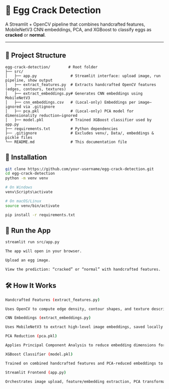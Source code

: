 # 🥚 Egg Crack Detection

A Streamlit + OpenCV pipeline that combines handcrafted features, MobileNetV3 CNN embeddings, PCA, and XGBoost to classify eggs as **cracked** or **normal**.

---

## 📂 Project Structure

```text
egg-crack-detection/        # Root folder
├── src/
│   ├── app.py               # Streamlit interface: upload image, run pipeline, show output
│   ├── extract_features.py  # Extracts handcrafted OpenCV features (edges, contours, textures)
│   ├── extract_embeddings.py# Generates CNN embeddings using MobileNetV3
│   ├── cnn_embeddings.csv   # (Local‑only) Embeddings per image—ignored via .gitignore
│   ├── pca.pkl              # (Local‑only) PCA model for dimensionality reduction—ignored
│   ├── model.pkl            # Trained XGBoost classifier used by app.py
├── requirements.txt         # Python dependencies
├── .gitignore               # Excludes venv/, Data/, embeddings & pickle files
└── README.md                # This documentation file
```
## 🔧 Installation

```bash
git clone https://github.com/your-username/egg-crack-detection.git
cd egg-crack-detection
python -m venv venv

# On Windows
venv\Scripts\activate

# On macOS/Linux
source venv/bin/activate

pip install -r requirements.txt
```
## 🚀 Run the App
```bash
streamlit run src/app.py

The app will open in your browser.

Upload an egg image.

View the prediction: “cracked” or “normal” with handcrafted features.
```
## 🛠 How It Works
```bash
Handcrafted Features (extract_features.py)

Uses OpenCV to compute edge density, contour shapes, and texture descriptors.

CNN Embeddings (extract_embeddings.py)

Uses MobileNetV3 to extract high‑level image embeddings, saved locally to cnn_embeddings.csv.

PCA Reduction (pca.pkl)

Applies Principal Component Analysis to reduce embedding dimensions for faster inference.

XGBoost Classifier (model.pkl)

Trained on combined handcrafted features and PCA‑reduced embeddings to classify egg integrity.

Streamlit Frontend (app.py)

Orchestrates image upload, feature/embedding extraction, PCA transformation, model prediction, and displays results.
```




